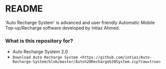 # README #

'Auto Recharge System' is advanced and user friendly Automatic Mobile Top-up/Recharge software developed by Intiaz Ahmed.

### What is this repository for? ###

* Auto Recharge System 2.0
* `Download Auto Recharge System <https://github.com/intiaz/Auto-Recharge-System/blob/master/Auto%20Recharge%20System.zip?raw=true>`

